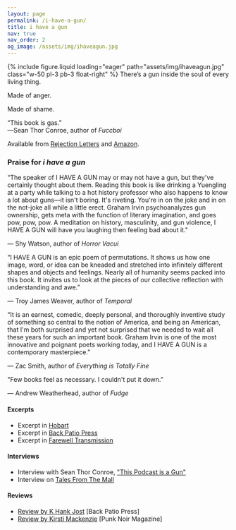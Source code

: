 ```yaml
---
layout: page
permalink: /i-have-a-gun/
title: i have a gun
nav: true
nav_order: 2
og_image: /assets/img/ihaveagun.jpg
---
```


{% include figure.liquid loading="eager" path="assets/img/ihaveagun.jpg" class="w-50 pl-3 pb-3 float-right" %}
There’s a gun inside the soul of every living thing.

Made of anger.

Made of shame.

<p class="lead">“This book is gas.”<br />—Sean Thor Conroe, author of <em>Fuccboi</em></p>

Available from [Rejection Letters](https://rejectionletters.bigcartel.com/product/i-have-a-gun-by-graham-irvin) and [Amazon](https://www.amazon.com/I-Have-Gun-Graham-Irvin/dp/B0CW89GD6F/).

<p class="text-center"><i class="fa-solid fa-gun shooter"></i></p>

### Praise for _i have a gun_

“The speaker of I HAVE A GUN may or may not have a gun, but they've certainly thought about them. Reading this book is like drinking a Yuengling at a party while talking to a hot history professor who also happens to know a lot about guns—it isn't boring. It's riveting. You're in on the joke and in on the not-joke all while a little erect. Graham Irvin psychoanalyzes gun ownership, gets meta with the function of literary imagination, and goes pow, pow, pow. A meditation on history, masculinity, and gun violence, I HAVE A GUN will have you laughing then feeling bad about it."

— Shy Watson, author of _Horror Vacui_

<p class="clearfix"></p>

“I HAVE A GUN is an epic poem of permutations. It shows us how one image, word, or idea can be kneaded and stretched into infinitely different shapes and objects and feelings. Nearly all of humanity seems packed into this book. It invites us to look at the pieces of our collective reflection with understanding and awe.”

— Troy James Weaver, author of _Temporal_

“It is an earnest, comedic, deeply personal, and thoroughly inventive study of something so central to the notion of America, and being an American, that I'm both surprised and yet not surprised that we needed to wait all these years for such an important book. Graham Irvin is one of the most innovative and poignant poets working today, and I HAVE A GUN is a contemporary masterpiece."

— Zac Smith, author of _Everything is Totally Fine_

"Few books feel as necessary. I couldn't put it down.”

— Andrew Weatherhead, author of _Fudge_

#### Excerpts

- Excerpt in [Hobart](https://www.hobartpulp.com/web_features/excerpt-from-i-have-a-gun)
- Excerpt in [Back Patio Press](https://backpatio.press/2023/08/04/i-have-a-gun-excerpt-by-graham-irvin/)
- Excerpt in [Farewell Transmission](https://farewelltransmission.net/2023/04/heroin-haibun/)

#### Interviews

- Interview with Sean Thor Conroe, ["This Podcast is a Gun"](https://www.youtube.com/watch?v=Hd0PZrscNZo)
- Interview on [Tales From The Mall](https://podcasts.apple.com/us/podcast/149-graham-irvin/id1596606243?i=1000640421528)

#### Reviews

- [Review by K Hank Jost](https://backpatio.press/2024/02/14/review-of-graham-irvins-i-have-a-gun-by-hank-k-jost/) [Back Patio Press]
- [Review by Kirsti Mackenzie](https://punknoirmagazine.wordpress.com/2024/02/28/graham-irvin-i-have-a-gun-a-review-by-kirsti-mackenzie/) [Punk Noir Magazine]
